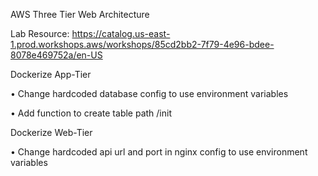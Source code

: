 AWS Three Tier Web Architecture

Lab Resource: https://catalog.us-east-1.prod.workshops.aws/workshops/85cd2bb2-7f79-4e96-bdee-8078e469752a/en-US

Dockerize App-Tier

• Change hardcoded database config to use environment variables

• Add function to create table path /init

Dockerize Web-Tier

• Change hardcoded api url and port in nginx config to use environment variables
